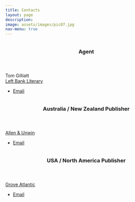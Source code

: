 ```yaml
---
title: Contacts
layout: page
description: 
image: assets/images/pic07.jpg
nav-menu: true
---
```


<!-- Main -->
<div id="main">

<!-- Separator -->
<section id="separator">
    <div class="inner" />
</section>

<!-- Contacts -->
<section id="contacts" class="spotlights">
	<section>
		<a href="https://leftbankliterary.com/" class="image">
			<img src="{% link assets/images/pic08.jpg %}" alt="" data-position="center center" />
		</a>
		<div class="content">
			<div class="inner">
				<header class="major">
					<h3>Agent</h3>
				</header>
				<p>Tom Gilliatt<br><a href="https://leftbankliterary.com/">Left Bank Literary</a></p>
				<ul class="actions">
					<li><a href="mailto:tom@leftbankliterary.com" class="button">Email</a></li>
				</ul>
			</div>
		</div>
	</section>
	<section>
		<a href="https://www.allenandunwin.com/" class="image">
			<img src="{% link assets/images/pic09.jpg %}" alt="" data-position="top center" />
		</a>
		<div class="content">
			<div class="inner">
				<header class="major">
					<h3>Australia / New Zealand Publisher</h3>
				</header>
				<p><a href="https://www.allenandunwin.com/">Allen &amp; Unwin</a></p>
				<ul class="actions">
					<li><a href="mailto:publicity@allenandunwin.com" class="button">Email</a></li>
				</ul>
			</div>
		</div>
	</section>
	<section>
		<a href="" class="image">
			<img src="{% link assets/images/pic10.jpg %}" alt="" data-position="25% 25%" />
		</a>
		<div class="content">
			<div class="inner">
				<header class="major">
					<h3>USA / North America Publisher</h3>
				</header>
				<p><a href="https://groveatlantic.com/">Grove Atlantic</a></p>
				<ul class="actions">
					<li><a href="mailto:dseager@groveatlantic.com" class="button">Email</a></li>
				</ul>
			</div>
		</div>
	</section>
</section>

</div>
